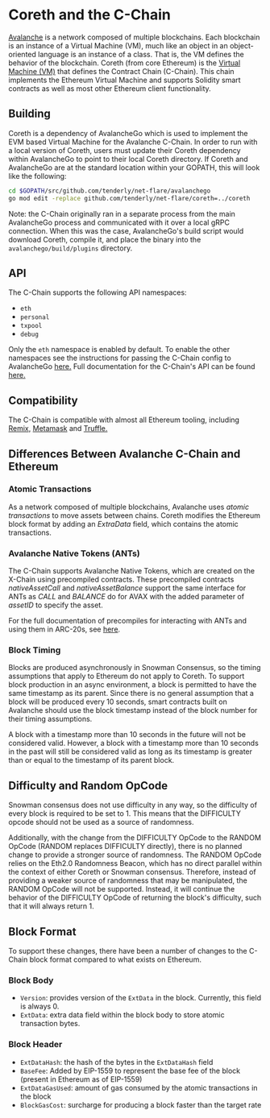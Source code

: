 # Coreth and the C-Chain

[Avalanche](https://docs.avax.network/learn/platform-overview) is a network composed of multiple blockchains.
Each blockchain is an instance of a Virtual Machine (VM), much like an object in an object-oriented language is an instance of a class.
That is, the VM defines the behavior of the blockchain.
Coreth (from core Ethereum) is the [Virtual Machine (VM)](https://docs.avax.network/learn/platform-overview#virtual-machines) that defines the Contract Chain (C-Chain).
This chain implements the Ethereum Virtual Machine and supports Solidity smart contracts as well as most other Ethereum client functionality.

## Building

Coreth is a dependency of AvalancheGo which is used to implement the EVM based Virtual Machine for the Avalanche C-Chain. In order to run with a local version of Coreth, users must update their Coreth dependency within AvalancheGo to point to their local Coreth directory. If Coreth and AvalancheGo are at the standard location within your GOPATH, this will look like the following:

```bash
cd $GOPATH/src/github.com/tenderly/net-flare/avalanchego
go mod edit -replace github.com/tenderly/net-flare/coreth=../coreth
```

Note: the C-Chain originally ran in a separate process from the main AvalancheGo process and communicated with it over a local gRPC connection. When this was the case, AvalancheGo's build script would download Coreth, compile it, and place the binary into the `avalanchego/build/plugins` directory.

## API

The C-Chain supports the following API namespaces:

- `eth`
- `personal`
- `txpool`
- `debug`

Only the `eth` namespace is enabled by default. 
To enable the other namespaces see the instructions for passing the C-Chain config to AvalancheGo [here.](https://docs.avax.network/nodes/maintain/chain-config-flags/#c-chain-configs)
Full documentation for the C-Chain's API can be found [here.](https://docs.avax.network/apis/avalanchego/apis/c-chain/)

## Compatibility

The C-Chain is compatible with almost all Ethereum tooling, including [Remix,](https://docs.avax.network/build/tutorials/smart-contracts/deploy-a-smart-contract-on-avalanche-using-remix-and-metamask) [Metamask](https://docs.avax.network/build/tutorials/smart-contracts/deploy-a-smart-contract-on-avalanche-using-remix-and-metamask) and [Truffle.](https://docs.avax.network/build/tutorials/smart-contracts/using-truffle-with-the-avalanche-c-chain)

## Differences Between Avalanche C-Chain and Ethereum

### Atomic Transactions

As a network composed of multiple blockchains, Avalanche uses *atomic transactions* to move assets between chains. Coreth modifies the Ethereum block format by adding an *ExtraData* field, which contains the atomic transactions.

### Avalanche Native Tokens (ANTs)

The C-Chain supports Avalanche Native Tokens, which are created on the X-Chain using precompiled contracts. These precompiled contracts *nativeAssetCall* and *nativeAssetBalance* support the same interface for ANTs as *CALL* and *BALANCE* do for AVAX with the added parameter of *assetID* to specify the asset.

For the full documentation of precompiles for interacting with ANTs and using them in ARC-20s, see [here](https://docs.avax.network/build/references/coreth-arc20s).

### Block Timing

Blocks are produced asynchronously in Snowman Consensus, so the timing assumptions that apply to Ethereum do not apply to Coreth. To support block production in an async environment, a block is permitted to have the same timestamp as its parent. Since there is no general assumption that a block will be produced every 10 seconds, smart contracts built on Avalanche should use the block timestamp instead of the block number for their timing assumptions.

A block with a timestamp more than 10 seconds in the future will not be considered valid. However, a block with a timestamp more than 10 seconds in the past will still be considered valid as long as its timestamp is greater than or equal to the timestamp of its parent block.

## Difficulty and Random OpCode

Snowman consensus does not use difficulty in any way, so the difficulty of every block is required to be set to 1. This means that the DIFFICULTY opcode should not be used as a source of randomness.

Additionally, with the change from the DIFFICULTY OpCode to the RANDOM OpCode (RANDOM replaces DIFFICULTY directly), there is no planned change to provide a stronger source of randomness. The RANDOM OpCode relies on the Eth2.0 Randomness Beacon, which has no direct parallel within the context of either Coreth or Snowman consensus. Therefore, instead of providing a weaker source of randomness that may be manipulated, the RANDOM OpCode will not be supported. Instead, it will continue the behavior of the DIFFICULTY OpCode of returning the block's difficulty, such that it will always return 1.

## Block Format

To support these changes, there have been a number of changes to the C-Chain block format compared to what exists on Ethereum.

### Block Body

* `Version`: provides version of the `ExtData` in the block. Currently, this field is always 0.
* `ExtData`: extra data field within the block body to store atomic transaction bytes.

### Block Header

* `ExtDataHash`: the hash of the bytes in the `ExtDataHash` field
* `BaseFee`: Added by EIP-1559 to represent the base fee of the block (present in Ethereum as of EIP-1559)
* `ExtDataGasUsed`: amount of gas consumed by the atomic transactions in the block
* `BlockGasCost`: surcharge for producing a block faster than the target rate
